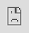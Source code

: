 ```yaml
---
layout: post
date:   2025-05-04
image: "/template_site/images/csr_thumbnail.png"
title:  "Occupation through Smart Cities"
author: "ALYN x studio W.I.P."
---
```

<!DOCTYPE html>

<head>
  <!-- Juxtapose CSS: always in head -->
  <link rel="stylesheet" href="https://cdn.knightlab.com/libs/juxtapose/latest/css/juxtapose.css">
</head>


<body>

  <!-- Juxtapose content -->
  <div class="juxtapose">
    <img src="..." />
    <img src="..." />
  </div>

  <!-- Juxtapose JS: at end of body -->
  <script src="https://cdn.knightlab.com/libs/juxtapose/latest/js/juxtapose.min.js"></script>
</body>

This proposal studies the deployment of “smart cities”/“smart villages” in the Artsakh/Nagorno-Karabakh region of the Caucasus as a tactic of occupation by the Azerbaijani government. The project comprises maps of the region showing shifting border lines, satellite visualisation of new constructions, and a text analysing the role of smart cities in Azerbaijani nation-building. The aim of this project is to provide information on a criminally underreported conflict, while establishing a technical foundation for continued visual and textual representations for informal reporting on an ongoing conflict.


<div class="iframe-column"><iframe src="https://api.mapbox.com/styles/v1/jackiedaniely/cmaa1ex4q000501rzcqi8er95.html?title=view&access_token=pk.eyJ1IjoiamFja2llZGFuaWVseSIsImEiOiJjbWE5encyNmIxc2w0MmpxOXk2ejFpN2t2In0.qmH-L93EYvz2EoBp4pdorw&zoomwheel=true&fresh=true#7.5/42.2/9.1" style="position:absolute;top:0;left:0;width:100%;height:100%;" frameborder="0"></iframe></div>


To present and turn in your final projects for Conflict Urbanism, Spring 2025 you will be editing this template. You will include all of the text of your paper here, along with any and all images, maps, videos, or other materials that you produce.  

[This webpage](https://guides.github.com/features/mastering-markdown/) provides a comprehensive guide to markdown syntax. But to make things easier for you we are including a cheat sheet of the main things you need to know here.  

#### Please use level 4 headings for major section divisions  
#### Border Changes, Blockade, and Smart Villages 


(make sure to put two spaces after the end of the heading)

Write **words in bold** like this.  

Italics are *similar* and are formatted like this.  

To make a paragraph break you need to add two spaces at the end of your line before going to the next line.  

See this is now a new paragraph.  

Lists are easy:
1. they can be ordered
1. like this
1. notice that the numbers are automatically ordered
  1. use two spaces in front to indent

Or they can just be bullet points:
- like this
* or like this
  - use two spaces
  - to have nested lists

Use Author-Date parenthetical citations following Chicago Manual of Style conventions throughout your document, and add a works cited at the bottom of your post. See Author-Date quick guide [here](https://www-chicagomanualofstyle-org.ezproxy.cul.columbia.edu/tools_citationguide/citation-guide-2.html) for citation conventions.  



**Bibliography (Secondary sources)**

“Azərbaycan Respublikasının Qaşqaçay, Elbəydaş Və Ağduzdağ Filiz 
Yataqlarının Öyrənilməsi, Tədqiqi, Kəşfiyyatı, Işlənməsi Və Istismarı Ilə Əlaqədar Bəzi Məsələlərin Tənzimlənməsi Haqqında  Azərbaycan Respublikası Prezidentinin  Sərəncamı » Azərbaycan Prezidentinin Rəsmi Internet Səhifəsi,” May 29, 2021, https://president.az/az/articles/view/51802.

Babayan, Melsida. “Urbanism and Infrastructure as Military Weapons in 
Artsakh.” The Funambulist Magazine, no. 50 (October 25, 2023). https://thefunambulist.net/magazine/redefining-our-terms/urbanism-and-infrastructure-as-military-weapons-in-artsakh.

“President of Azerbaijan and First Lady Attend Opening of ‘Azerbaijan’s 
Contribution to the World of Culture’ Exhibition.” President.az. Accessed March 5, 2025. https://president.az/en/articles/view/53249.

Visit Every Country (@visiteverycountry). "Free house in Karabakh? Welcome 
to the Agali Smart Village in Azerbaijan 🇦🇿 #agali #karabakh #zangilan #azerbaijan🇦🇿 #visiteverycountry #travelstories #refugees" TikTok video, 1:27. Posted September 15, 2022. https://www.tiktok.com/@visiteverycountry/video/7143519832514907397?_t=ZT-8uTMC4H6kw6&_r=1.


**Bibliography (Primary sources)**

Huseynova, Zumrud. “Smart Village and Smart City Project in the Social 
Policy of the Republic of Azerbaijan.” Ancient Land International Online Scientific Journal 29, no. 3 (2025): 38-44. https://doi.org/10.36719/2706-6185/29/38-44. 

Uni Assistance. “Smart Qarabag: Smart Village - Qarabag”. 2021.

World Bank. Smart Villages in Azerbaijan: A Framework for Analysis and 
Roadmap. June 2021.

    
To include hyperlinks format them like this [text of link](http://c4sr.columbia.edu/).  

To embed images first ensure that the file is at least 740px wide. Then place the image file in a folder named for your group in the images folder. Then link to that image using the format here, but replace the file path with the name of your group's folder and appropriate image file name:  

<iframe frameborder="0" class="juxtapose" width="100%" height="null" src="https://cdn.knightlab.com/libs/juxtapose/latest/embed/index.html?uid=44e62320-2921-11f0-bb23-0936e1cb08fb"></iframe>

![agali test](/conflict_urbanism_sp2025/images/alyn/agali_testposition2_useforafter.png)

![agali test](/conflict_urbanism_sp2025/images/alyn/agali_testposition2_useforbefore.png)

![agali test](/conflict_urbanism_sp2025/images/alyn/fizuli_march2025.png)

![agali test](/conflict_urbanism_sp2025/images/alyn/fizuli_october2020.png)



If you want to include html files (i.e. an interactive map) host these via your personal github page, and then you can embed them in your document with a iframe. The format looks like this:  


All you need to do to use one is replace the url that is between the two " ". Here is an iframe of Mapbox tiles:



***REMINDER: To view the structure of your website in Visual Studio Code without having to upload to Github, press the following keys to get a spit-screen view: Ctrl K then V.***
